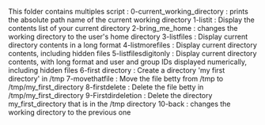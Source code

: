 This folder contains multiples script :
0-current_working_directory : prints the absolute path name of the current working directory
1-listit : Display the contents list of your current directory
2-bring_me_home : changes the working directory to the user's home directory
3-listfiles : Display current directory contents in a long format
4-listmorefiles : Display current directory contents, including hidden files
5-listfilesdigitonly : Display current directory contents, with long format and user and group IDs displayed numerically, including hidden files
6-first directory : Create a directory 'my first directory' in /tmp
7-movethatfile : Move the file betty from /tmp to /tmp/my_first_directory
8-firstdelete : Delete the file betty in /tmp/my_first_directory
9-Firstdirdeletion : Delete the directory my_first_directory that is in the /tmp directory
10-back : changes the working directory to the previous one
